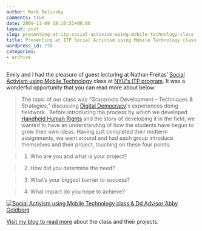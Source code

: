 ```yaml
---
author: Mark Belinsky
comments: true
date: 2009-11-09 18:10:51+00:00
layout: post
slug: presenting-at-itp-social-activism-using-mobile-technology-class
title: Presenting at ITP Social Activism using Mobile Technology class
wordpress_id: 778
categories:
- archive
---
```


Emily and I had the pleasure of guest lecturing at Nathan Freitas’ [Social Activism using Mobile Technology](http://openideals.com/itp2800/) class at [NYU's ITP program](http://itp.nyu.edu/). It was a wonderful opportunity that you can read more about below:


> The topic of our class was “Grassroots Development – Techniques & Strategies," discussing [Digital Democracy](../)'s experiences doing fieldwork.  Before introducing the process by which we developed [Handheld Human Rights](../programming/#hhr) and the story of developing it in the field, we wanted to have an understanding of how the students have begun to grow their own ideas. Having just completed their midterm assignments, we went around and had each group introduce themselves and their project, touching on these four points:




> 

> 
> 
	
>   1. Who are you and what is your project?
> 
	
>   2. How did you determine the need?
> 
	
>   3. What’s your biggest barrier to success?
> 
	
>   4. What impact do you hope to achieve?
> 






> 

[![Social Activism using Mobile Technology class & Dd Advisor Abby Goldberg](http://4hours.files.wordpress.com/2009/11/img_1041.jpg?w=300&h=225)](http://4hours.wordpress.com/2009/11/09/presenting-at-itp-social-activism-using-mobile-technology-class/)


[Visit my blog to read more](http://4hours.wordpress.com/2009/11/09/presenting-at-itp-social-activism-using-mobile-technology-class/) about the class and their projects.
